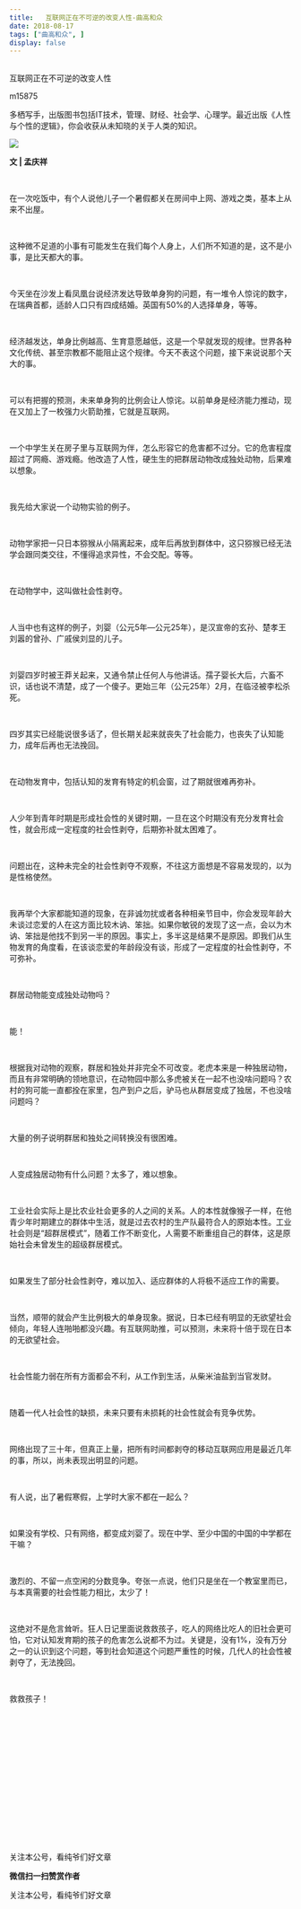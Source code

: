 ```yaml
---
title:   互联网正在不可逆的改变人性-曲高和众
date: 2018-08-17
tags: ["曲高和众", ]
display: false
---
```



## 



互联网正在不可逆的改变人性




m15875




多栖写手，出版图书包括IT技术，管理、财经、社会学、心理学。最近出版《人性与个性的逻辑》，你会收获从未知晓的关于人类的知识。


<img class="" data-ratio="0.6653333333333333" data-s="300,640" src="https://mmbiz.qpic.cn/mmbiz_jpg/fxGMiaL5Zj1hPQdJDkwVUAjYuubcZTn9NJbpQOMeGiasayrLrhZic1hchoKnpwdSricNmQmicXeRbmuKvGva7104sqw/640?wx_fmt=jpeg" data-type="jpeg" data-w="750" style=""/>

**文 | 孟庆祥**

&nbsp;

在一次吃饭中，有个人说他儿子一个暑假都关在房间中上网、游戏之类，基本上从来不出屋。

&nbsp;

这种微不足道的小事有可能发生在我们每个人身上，人们所不知道的是，这不是小事，是比天都大的事。

&nbsp;

今天坐在沙发上看凤凰台说经济发达导致单身狗的问题，有一堆令人惊诧的数字，在瑞典首都，适龄人口只有四成结婚。英国有50%的人选择单身，等等。

&nbsp;

经济越发达，单身比例越高、生育意愿越低，这是一个早就发现的规律。世界各种文化传统、甚至宗教都不能阻止这个规律。今天不表这个问题，接下来说说那个天大的事。

&nbsp;

可以有把握的预测，未来单身狗的比例会让人惊诧。以前单身是经济能力推动，现在又加上了一枚强力火箭助推，它就是互联网。

&nbsp;

一个中学生关在房子里与互联网为伴，怎么形容它的危害都不过分。它的危害程度超过了网瘾、游戏瘾。他改造了人性，硬生生的把群居动物改成独处动物，后果难以想象。

&nbsp;

我先给大家说一个动物实验的例子。

&nbsp;

动物学家把一只日本猕猴从小隔离起来，成年后再放到群体中，这只猕猴已经无法学会跟同类交往，不懂得追求异性，不会交配。等等。

&nbsp;

在动物学中，这叫做社会性剥夺。

&nbsp;

人当中也有这样的例子，刘婴（公元5年―公元25年），是汉宣帝的玄孙、楚孝王刘嚣的曾孙、广戚侯刘显的儿子。

&nbsp;

刘婴四岁时被王莽关起来，又通令禁止任何人与他讲话。孺子婴长大后，六畜不识，话也说不清楚，成了一个傻子。更始三年（公元25年）2月，在临泾被李松杀死。

&nbsp;

四岁其实已经能说很多话了，但长期关起来就丧失了社会能力，也丧失了认知能力，成年后再也无法挽回。

&nbsp;

在动物发育中，包括认知的发育有特定的机会窗，过了期就很难再弥补。

&nbsp;

人少年到青年时期是形成社会性的关键时期，一旦在这个时期没有充分发育社会性，就会形成一定程度的社会性剥夺，后期弥补就太困难了。

&nbsp;

问题出在，这种未完全的社会性剥夺不观察，不往这方面想是不容易发现的，以为是性格使然。

&nbsp;

我再举个大家都能知道的现象，在非诚勿扰或者各种相亲节目中，你会发现年龄大未谈过恋爱的人在这方面比较木讷、笨拙。如果你敏锐的发现了这一点，会以为木讷、笨拙是他找不到另一半的原因。事实上，多半这是结果不是原因。即我们从生物发育的角度看，在该谈恋爱的年龄段没有谈，形成了一定程度的社会性剥夺，不可弥补。

&nbsp;

群居动物能变成独处动物吗？

&nbsp;

能！

&nbsp;

根据我对动物的观察，群居和独处并非完全不可改变。老虎本来是一种独居动物，而且有非常明确的领地意识，在动物园中那么多虎被关在一起不也没啥问题吗？农村的狗可能一直都拴在家里，包产到户之后，驴马也从群居变成了独居，不也没啥问题吗？

&nbsp;

大量的例子说明群居和独处之间转换没有很困难。

&nbsp;

人变成独居动物有什么问题？太多了，难以想象。

&nbsp;

工业社会实际上是比农业社会更多的人之间的关系。人的本性就像猴子一样，在他青少年时期建立的群体中生活，就是过去农村的生产队最符合人的原始本性。工业社会则是“超群居模式”，随着工作不断变化，人需要不断重组自己的群体，这是原始社会未曾发生的超级群居模式。

&nbsp;

如果发生了部分社会性剥夺，难以加入、适应群体的人将极不适应工作的需要。

&nbsp;

当然，顺带的就会产生比例极大的单身现象。据说，日本已经有明显的无欲望社会倾向，年轻人连啪啪都没兴趣。有互联网助推，可以预测，未来将十倍于现在日本的无欲望社会。

&nbsp;

社会性能力弱在所有方面都会不利，从工作到生活，从柴米油盐到当官发财。

&nbsp;

随着一代人社会性的缺损，未来只要有未损耗的社会性就会有竞争优势。

&nbsp;

网络出现了三十年，但真正上量，把所有时间都剥夺的移动互联网应用是最近几年的事，所以，尚未表现出明显的问题。

&nbsp;

有人说，出了暑假寒假，上学时大家不都在一起么？

&nbsp;

如果没有学校、只有网络，都变成刘婴了。现在中学、至少中国的中国的中学都在干嘛？

&nbsp;

激烈的、不留一点空闲的分数竞争。夸张一点说，他们只是坐在一个教室里而已，与本真需要的社会性能力相比，太少了！

&nbsp;

这绝对不是危言耸听。狂人日记里面说救救孩子，吃人的网络比吃人的旧社会更可怕，它对认知发育期的孩子的危害怎么说都不为过。关键是，没有1%，没有万分之一的认识到这个问题，等到社会知道这个问题严重性的时候，几代人的社会性被剥夺了，无法挽回。

&nbsp;

救救孩子！

&nbsp;

&nbsp;

&nbsp;

&nbsp;

&nbsp;

&nbsp;

&nbsp;

&nbsp;



关注本公号，看纯爷们好文章


**微信扫一扫赞赏作者**






关注本公号，看纯爷们好文章